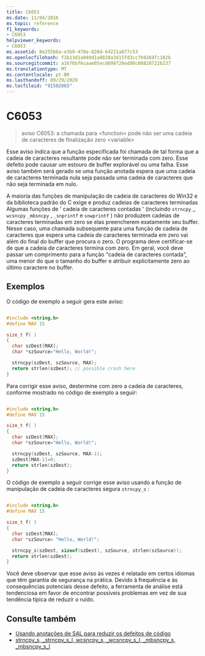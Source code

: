 ```yaml
---
title: C6053
ms.date: 11/04/2016
ms.topic: reference
f1_keywords:
- C6053
helpviewer_keywords:
- C6053
ms.assetid: 8e25566a-e3b9-470a-820d-64221a877c53
ms.openlocfilehash: f1b13d1a049d1a8820a3d15fd3cc769269fc182b
ms.sourcegitcommit: a1676bf6caae05ecd698f26ed80c08828722b237
ms.translationtype: MT
ms.contentlocale: pt-BR
ms.lasthandoff: 09/29/2020
ms.locfileid: "91502065"
---
```

# <a name="c6053"></a>C6053

> aviso C6053: a chamada para \<function> pode não ser uma cadeia de caracteres de finalização zero \<variable>

Esse aviso indica que a função especificada foi chamada de tal forma que a cadeia de caracteres resultante pode não ser terminada com zero. Esse defeito pode causar um estouro de buffer explorável ou uma falha. Esse aviso também será gerado se uma função anotada espera que uma cadeia de caracteres terminada nula seja passada uma cadeia de caracteres que não seja terminada em nulo.

A maioria das funções de manipulação de cadeia de caracteres do Win32 e da biblioteca padrão do C exige e produz cadeias de caracteres terminadas Algumas funções de ' cadeia de caracteres contadas ' (incluindo `strncpy` ,, `wcsncpy` `_mbsncpy` , `_snprintf` e `snwprintf` ) não produzem cadeias de caracteres terminadas em zero se elas preencherem exatamente seu buffer. Nesse caso, uma chamada subsequente para uma função de cadeia de caracteres que espera uma cadeia de caracteres terminada em zero vai além do final do buffer que procura o zero. O programa deve certificar-se de que a cadeia de caracteres termina com zero. Em geral, você deve passar um comprimento para a função "cadeia de caracteres contada", uma menor do que o tamanho do buffer e atribuir explicitamente zero ao último caractere no buffer.

## <a name="examples"></a>Exemplos

O código de exemplo a seguir gera este aviso:

```cpp

#include <string.h>
#define MAX 15

size_t f( )
{
  char szDest[MAX];
  char *szSource="Hello, World!";

  strncpy(szDest, szSource, MAX);
  return strlen(szDest); // possible crash here
}
```

Para corrigir esse aviso, destermine com zero a cadeia de caracteres, conforme mostrado no código de exemplo a seguir:

```cpp

#include <string.h>
#define MAX 15

size_t f( )
{
  char szDest[MAX];
  char *szSource="Hello, World!";

  strncpy(szDest, szSource, MAX-1);
  szDest[MAX-1]=0;
  return strlen(szDest);
}
```

O código de exemplo a seguir corrige esse aviso usando a função de manipulação de cadeia de caracteres segura `strncpy_s` :

```cpp

#include <string.h>
#define MAX 15

size_t f( )
{
  char szDest[MAX];
  char *szSource= "Hello, World!";

  strncpy_s(szDest, sizeof(szDest), szSource, strlen(szSource));
  return strlen(szDest);
}
```

Você deve observar que esse aviso às vezes é relatado em certos idiomas que têm garantia de segurança na prática. Devido à frequência e às consequências potenciais desse defeito, a ferramenta de análise está tendenciosa em favor de encontrar possíveis problemas em vez de sua tendência típica de reduzir o ruído.

## <a name="see-also"></a>Consulte também

- [Usando anotações de SAL para reduzir os defeitos de código](using-sal-annotations-to-reduce-c-cpp-code-defects.md)
- [strncpy_s, _strncpy_s_l, wcsncpy_s, _wcsncpy_s_l, _mbsncpy_s, _mbsncpy_s_l](../c-runtime-library/reference/strncpy-s-strncpy-s-l-wcsncpy-s-wcsncpy-s-l-mbsncpy-s-mbsncpy-s-l.md)
